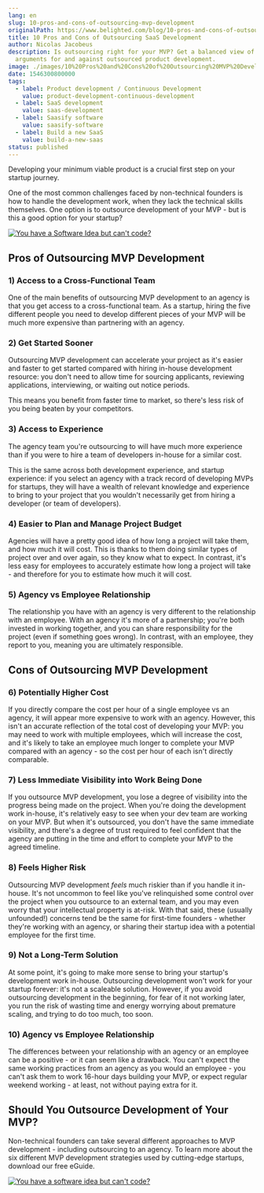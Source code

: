 ```yaml
---
lang: en
slug: 10-pros-and-cons-of-outsourcing-mvp-development
originalPath: https://www.belighted.com/blog/10-pros-and-cons-of-outsourcing-mvp-development
title: 10 Pros and Cons of Outsourcing SaaS Development
author: Nicolas Jacobeus
description: Is outsourcing right for your MVP? Get a balanced view of the
  arguments for and against outsourced product development.
image: ./images/10%20Pros%20and%20Cons%20of%20Outsourcing%20MVP%20Development.jpg
date: 1546300800000
tags:
  - label: Product development / Continuous Development
    value: product-development-continuous-development
  - label: SaaS development
    value: saas-development
  - label: Saasify software
    value: saasify-software
  - label: Build a new SaaS
    value: build-a-new-saas
status: published
---
```

Developing your minimum viable product is a crucial first step on your startup journey.

One of the most common challenges faced by non-technical founders is how to handle the development work, when they lack the technical skills themselves. One option is to outsource development of your MVP - but is this a good option for your startup?

[![You have a Software Idea but can't code?](https://no-cache.hubspot.com/cta/default/1684659/370139d4-de4e-4110-9c62-c564f92ccfd5.png)](https://cta-redirect.hubspot.com/cta/redirect/1684659/370139d4-de4e-4110-9c62-c564f92ccfd5)

  
Pros of Outsourcing MVP Development
--------------------------------------

### 1) Access to a Cross-Functional Team

One of the main benefits of outsourcing MVP development to an agency is that you get access to a cross-functional team. As a startup, hiring the five different people you need to develop different pieces of your MVP will be much more expensive than partnering with an agency.

### 2) Get Started Sooner

Outsourcing MVP development can accelerate your project as it's easier and faster to get started compared with hiring in-house development resource: you don't need to allow time for sourcing applicants, reviewing applications, interviewing, or waiting out notice periods.

This means you benefit from faster time to market, so there's less risk of you being beaten by your competitors.

### 3) Access to Experience

The agency team you're outsourcing to will have much more experience than if you were to hire a team of developers in-house for a similar cost.

This is the same across both development experience, and startup experience: if you select an agency with a track record of developing MVPs for startups, they will have a wealth of relevant knowledge and experience to bring to your project that you wouldn't necessarily get from hiring a developer (or team of developers).

### 4) Easier to Plan and Manage Project Budget

Agencies will have a pretty good idea of how long a project will take them, and how much it will cost. This is thanks to them doing similar types of project over and over again, so they know what to expect. In contrast, it's less easy for employees to accurately estimate how long a project will take - and therefore for you to estimate how much it will cost.

### 5) Agency vs Employee Relationship

The relationship you have with an agency is very different to the relationship with an employee. With an agency it's more of a partnership; you're both invested in working together, and you can share responsibility for the project (even if something goes wrong). In contrast, with an employee, they report to you, meaning you are ultimately responsible.

Cons of Outsourcing MVP Development
-----------------------------------

### 6) Potentially Higher Cost

If you directly compare the cost per hour of a single employee vs an agency, it will appear more expensive to work with an agency. However, this isn't an accurate reflection of the total cost of developing your MVP: you may need to work with multiple employees, which will increase the cost, and it's likely to take an employee much longer to complete your MVP compared with an agency - so the cost per hour of each isn't directly comparable.

### 7) Less Immediate Visibility into Work Being Done

If you outsource MVP development, you lose a degree of visibility into the progress being made on the project. When you're doing the development work in-house, it's relatively easy to see when your dev team are working on your MVP. But when it's outsourced, you don't have the same immediate visibility, and there's a degree of trust required to feel confident that the agency are putting in the time and effort to complete your MVP to the agreed timeline.

### 8) Feels Higher Risk

Outsourcing MVP development _feels_ much riskier than if you handle it in-house. It's not uncommon to feel like you've relinquished some control over the project when you outsource to an external team, and you may even worry that your intellectual property is at-risk. With that said, these (usually unfounded!) concerns tend be the same for first-time founders - whether they're working with an agency, or sharing their startup idea with a potential employee for the first time.

### 9) Not a Long-Term Solution

At some point, it's going to make more sense to bring your startup's development work in-house. Outsourcing development won't work for your startup forever: it's not a scaleable solution. However, if you avoid outsourcing development in the beginning, for fear of it not working later, you run the risk of wasting time and energy worrying about premature scaling, and trying to do too much, too soon.

### 10) Agency vs Employee Relationship

The differences between your relationship with an agency or an employee can be a positive - or it can seem like a drawback. You can't expect the same working practices from an agency as you would an employee - you can't ask them to work 16-hour days building your MVP, or expect regular weekend working - at least, not without paying extra for it.

Should You Outsource Development of Your MVP?
---------------------------------------------

Non-technical founders can take several different approaches to MVP development - including outsourcing to an agency. To learn more about the six different MVP development strategies used by cutting-edge startups, download our free eGuide.

[![You have a software idea but can't code?](https://no-cache.hubspot.com/cta/default/1684659/2a757af5-8c70-4e5b-bd84-3e0c399fa61d.png)](https://cta-redirect.hubspot.com/cta/redirect/1684659/2a757af5-8c70-4e5b-bd84-3e0c399fa61d)